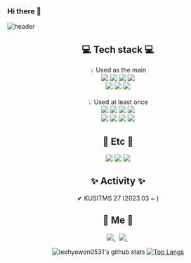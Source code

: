 ### Hi there 👋

![header](https://capsule-render.vercel.app/api?type=waving&customColorList=0,2,10&height=200&section=header&text=welcome🦝&fontSize=90)

<h2 align="center">💻 Tech stack 💻</h2>

<div align="center">
  <div align="center" > 💡 Used as the main</div>
  <img src="https://img.shields.io/badge/HTML-E34F26?style=flat-square&logo=HTML5&logoColor=white"/>
  <img src="https://img.shields.io/badge/CSS-1572B6?style=flat-square&logo=CSS3&logoColor=white"/>
  <img src="https://img.shields.io/badge/JavaScript-f7df1e?style=flat-square&logo=JavaScript&logoColor=white"/>
  <img src="https://img.shields.io/badge/TypeScript-3178C6?style=flat-square&logo=TypeScript&logoColor=white"/>
  <br />
  <img src="https://img.shields.io/badge/React-61DAFB?style=flat-square&logo=React&logoColor=white"/>
  <img src="https://img.shields.io/badge/Recoil-0075EB?style=flat-square&logo=Recoil&logoColor=white"/>
  <img src="https://img.shields.io/badge/Vite-646CFF?style=flat-square&logo=Vite&logoColor=white"/>
  <br />
  <br />
  <div align="center" > 💡 Used at least once</div>
  <img src="https://img.shields.io/badge/Node.js-339933?style=flat-square&logo=Node.js&logoColor=white"/>
  <img src="https://img.shields.io/badge/Express-000000?style=flat-square&logo=Express&logoColor=white"/>
  <img src="https://img.shields.io/badge/MySQL-4479A1?style=flat-square&logo=MySQL&logoColor=white"/>
  <img src="https://img.shields.io/badge/AWS-232F3E?style=flat-square&logo=AmazonAWS&logoColor=white"/>
  <br />
  <img src="https://img.shields.io/badge/Java-007396?style=flat-square&logo=Java&logoColor=white"/>
  <img src="https://img.shields.io/badge/Python-3776AB?style=flat-square&logo=Python&logoColor=white"/>
  <img src="https://img.shields.io/badge/C-A8B9CC?style=flat-square&logo=C&logoColor=white"/>
  <img src="https://img.shields.io/badge/C%2B%2B-00599C?style=flat-square&logo=C%2B%2B&logoColor=white"/>
</div>

<h2 align="center"> 🔌 Etc 🔌 </h2>

<div align="center">
  <img src="https://img.shields.io/badge/Figma-F24E1E?style=flat-square&logo=Figma&logoColor=white"/>
  <img src="https://img.shields.io/badge/Slack-4A154B?style=flat-square&logo=Slack&logoColor=white"/>
  <img src="https://img.shields.io/badge/Notion-000000?style=flat-square&logo=Notion&logoColor=white"/>
</div>

<h2 align="center"> ✨ Activity ✨ </h2>

<div align="center">
  ✔ KUSITMS 27 (2023.03 ~ )
</div>

<h2 align="center"> 🦝 Me 🦝 </h2>

<div align="center">
  <a href="https://velog.io/@leehyewon0531">
    <img src="https://img.shields.io/badge/Velog-20C997?style=flat-square&logo=velog&logoColor=white&link=https://velog.io/@leehyewon0531"/>
  </a>&nbsp
  <a href="https://www.instagram.com/hyehye0531/">
    <img src="https://img.shields.io/badge/Instagram-E4405F?style=flat-square&logo=Instagram&logoColor=white&link=https://www.instagram.com/hyehye0531/"/>
  </a>&nbsp
  
  <br />
  
  
  ![leehyewon0531's github stats](https://github-readme-stats.vercel.app/api?username=leehyewon0531&show_icons=true) 
  [![Top Langs](https://github-readme-stats.vercel.app/api/top-langs/?username=leehyewon0531&layout=compact)](https://github.com/leehyewon0531)
</div>


